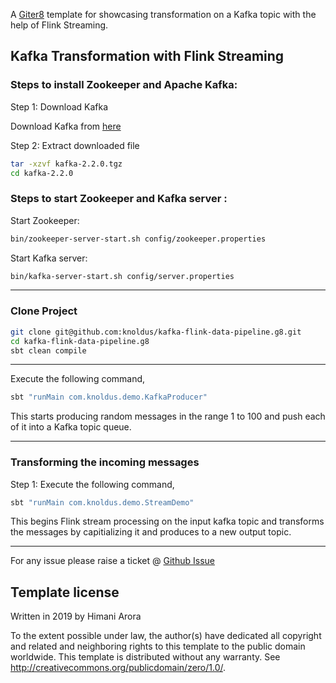 A [Giter8][g8] template for showcasing transformation on a Kafka topic with the help of Flink Streaming.

Kafka Transformation with Flink Streaming
---

### Steps to install Zookeeper and Apache Kafka:

Step 1: Download Kafka

Download Kafka from [here](https://www.apache.org/dyn/closer.cgi?path=/kafka/2.2.0/kafka-2.2.0-src.tgz)

Step 2: Extract downloaded file

```bash
tar -xzvf kafka-2.2.0.tgz
cd kafka-2.2.0
```
### Steps to start Zookeeper and Kafka server :

Start Zookeeper:

```bash
bin/zookeeper-server-start.sh config/zookeeper.properties
```

Start Kafka server:

```bash
bin/kafka-server-start.sh config/server.properties
```


---
### Clone Project

```bash
git clone git@github.com:knoldus/kafka-flink-data-pipeline.g8.git
cd kafka-flink-data-pipeline.g8
sbt clean compile
```
---

Execute the following command,

```bash
sbt "runMain com.knoldus.demo.KafkaProducer"
```
This starts producing random messages in the range 1 to 100 and push each of it into a Kafka topic queue.

---
### Transforming the incoming messages

Step 1:
Execute the following command,

```bash
sbt "runMain com.knoldus.demo.StreamDemo"
```

This begins Flink stream processing on the input kafka topic and transforms the messages by capitializing it and produces to a new output topic.


---
For any issue please raise a ticket @ [Github Issue](https://github.com/knoldus/kafka-flink-data-pipeline.g8/issues)

Template license
----------------
Written in 2019 by Himani Arora

To the extent possible under law, the author(s) have dedicated all copyright and related
and neighboring rights to this template to the public domain worldwide.
This template is distributed without any warranty. See <http://creativecommons.org/publicdomain/zero/1.0/>.

[g8]: http://www.foundweekends.org/giter8/